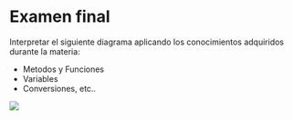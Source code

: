# Examen final
Interpretar el siguiente diagrama aplicando los conocimientos adquiridos durante la materia:
- Metodos y Funciones
- Variables
- Conversiones, etc..

<img src="./Diagrama sin título.drawio.png"/>
